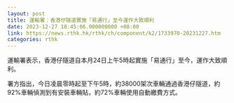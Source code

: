 ```yaml
---
layout: post
title: 運輸署：香港仔隧道實施「易通行」至今運作大致順利
date: 2023-12-27 18:45:06.000000000 +08:00
link: https://news.rthk.hk/rthk/ch/component/k2/1733970-20231227.htm
categories: rthk
---
```


運輸署表示，香港仔隧道自本月24日上午5時起實施「易通行」至今，運作大致順利。

署方指出，今日凌晨零時起至下午5時，約38000架次車輛通過香港仔隧道，約92%車輛偵測到有安裝車輛貼，約72%車輛使用自動繳費方式。

